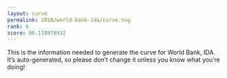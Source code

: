 ```yaml
---
layout: curve
permalink: 2016/world-bank-ida/curve.svg
rank: 6
score: 86.118878932
---
```


This is the information needed to generate the curve for World Bank, IDA. It’s
auto-generated, so please don’t change it unless you know what you’re
doing!
